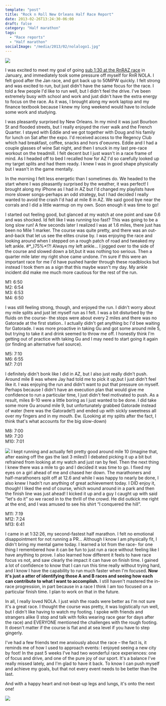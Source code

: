 ```yaml
---
template: "post"
title: "Rock n Roll New Orleans Half Race Report"
date: 2013-02-26T13:24:30-06:00
draft: false
category: "Half marathon"
tags:
  - "Race reports"
  - "Half marathon"
socialImage: "/media/2013/02/nolalogo1.jpg"
---
```




![](/media/2013/02/nolalogotrim1.jpg)

I was excited to meet my goal of going [sub 1:30 at the RnRAZ race](/posts/2013-01-26-rock-and-roll-arizona-2013-half-marathon/) in January, and immediately took some pressure off myself for RnR NOLA. I felt good after the Jan race, and got back up to 50MPW quickly. I felt strong and was excited to run, but just didn't have the same focus for the race. I told a few people I'd like to run well, but I didn't feel the drive. I've been extremely busy with school and work and just didn't have the extra energy to focus on the race. As it was, I brought along my work laptop and my finance textbook because I knew my long weekend would have to include some work and studying.

I was pleasantly surprised by New Orleans. In my mind it was just Bourbon St and flooded streets, but I really enjoyed the river walk and the French Quarter. I stayed with Eddie and we got together with Doug and his family for lunch on Sat after the expo. I'd received access to the Regency Club which had breakfast, coffee, snacks and hors d'oeuvres. Eddie and I had a couple glasses of wine Sat night, and then I snuck in my last pre-race workout on the treadmill. I felt decent but I just wasn't in a race frame of mind. As I headed off to bed I recalled how for AZ I'd so carefully looked up my target splits and had them ready. I knew I was in good shape physically but I wasn't in the game mentally.

In the morning I felt less energetic than I sometimes do. We headed to the start where I was pleasantly surprised by the weather, it was perfect! I brought along my iPhone as I had in AZ but I'd changed my playlists have more slower songs-perhaps an odd strategy, but I had decided I really wanted to avoid the crash I'd had at mile 8 in AZ. We said good bye near the corrals and I did a little warmup on my own. Soon enough it was time to go!

I started out feeling good, but glanced at my watch at one point and saw 0.6 and was shocked. Id felt like I was running too fast? This was going to be a long slow run! A few seconds later I realized I was at 1.6 miles, there just has been no Mile 1 marker. The course was quite pretty, and there was an out-and-back that let us see the elites cruise by. I was enjoying the race and looking around when I stepped on a rough patch of road and tweaked my left ankle. #\*_}75%\*!?! Always my left ankle&#8230; I jogged over to the side of the course and slowed down a bit,but it was nothing too serious. Then a quarter mile later my right shoe came undone. I'm sure if this were an important race for me I'd have pushed harder through these roadblocks but instead I took them as a sign that this maybe wasn't my day. My ankle incident did make me much more cautious for the rest of the run.

M1: 6:50  
M2: 6:54  
M3: 6:53  
M4: 6:50

I was still feeling strong, though, and enjoyed the run. I didn't worry about my mile splits and just let myself run as I felt. I was a bit disturbed by the fluids on the course- the stops were about every 2 miles and there was no Gatorade at the first station.. I actually didn't get anything bc I'd bee waiting for Gatorade. I was more proactive in taking Gu and got some around mile 5, but trying to take it and drink seemed to throw me off. I honestly think I'm getting out of practice with taking Gu and I may need to start going it again (or finding an alternative fuel source).

M5: 7:10  
M6: 6:55  
M7: 7:01

I definitely didn't bonk like I did in AZ, but I also just really didn't push. Around mile 8 was where Jay had told me to pick it up,but I just didn't feel like it. I was enjoying the run and didn't want to put that pressure on myself. Perhaps because I didn't have an execution plan that would give me confidence to run a particular time, I just didn't feel motivated to push. As a result, miles 8-10 were a little boring as I just wanted to be done. I did take some more Gu around mile 9, but unfortunately grabbed Gatorade instead of water (here was the Gatorade!!) and ended up with sickly sweetness all over my fingers and in my mouth. Ew. (Looking at my splits after the fact, I think that's what accounts for the big slow-down)

M8: 7:00  
M9: 7:20  
M10: 7:01

![](/media/2013/02/hillguy.jpg)
I kept running and actually felt pretty good around mile 10 (imagine that, after easing off the gas the last 3 miles!) I debated picking it up a bit but refrained from looking at my watch and just ran by feel. Then the next thing I knew there was a mile to go and I decided it was time to go. I fixed my eyes on a girl ahead of me and chased her down. The marathoners and half-marathoners split off at 12.6 and while I was happy to nearly be done, I also knew I hadn't run anything of great achievement today. I DID enjoy it, though! I liked the end of course, which wound around in a park and then the finish line was just ahead! I kicked it up and a guy I caught up with said &#8220;let's do it&#8221; so we raced in to the thrill of the crowd. He did outkick me right at the end, and I was amused to see his shirt &#8220;I conquered the hill&#8221;.

M11: 7:19  
M12: 7:24  
M13: 6:41

I came in at 1:32:26, my second-fastest half marathon. I felt no emotional disappointment for not running a PR&#8230; Although I know I am physically fit, I didn't bring my mental game today. I learned a lot from the race- for one thing I remembered how it can be fun to just run a race without feeling like I have anything to prove. I also learned how different it feels to have race focus vs not, and saw clearly the impact it can have on finish time. I gained a lot of confidence to know that I can run this time really without trying hard, and I know I have the capability to run much faster when I'm focused. **Now it's just a atter of identifying those A and B races and seeing how each can contribute to what I want to accomplish.** I still haven't mastered the in-race progression, in part because in a race I think I am too focused on a particular finish time. I plan to work on that in the future.

In all, I really loved NOLA. I just wish the roads were better as I'm not sure it's a great race. I thought the course was pretty, it was logistically run well, but I didn't like having to watch my footing. I spoke with friends and strangers alike (I stop and talk with folks wearing race gear for days after the race) and EVERYONE mentioned the challenges with the rough footing. It doesn't matter if the course is flat and at sea level if you have to step gingerly.

I've had a few friends text me anxiously about the race &#8211; the fact is, it reminds me of how I used to approach events: I enjoyed seeing a new city by foot! In the past 5 weeks I've had two wonderful race experiences: one of focus and drive, and one of the pure joy of our sport. It's a balance I've really missed lately, and I'm glad to have it back. To know I can push myself and achieve my goals, but that not every event needs to be better than the last.

And with a happy heart and not-beat-up legs and lungs, it's onto the next one!

![](/media/2013/02/nolaresults.jpg)